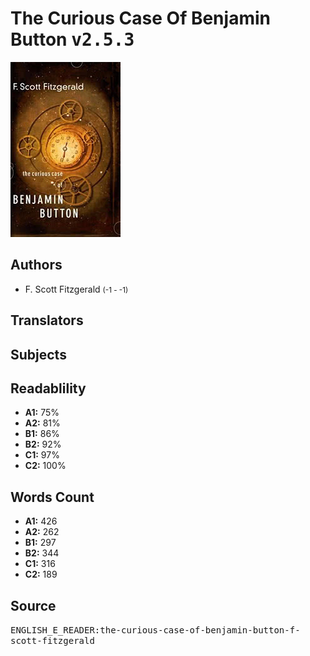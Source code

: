 # The Curious Case Of Benjamin Button <kbd>v2.5.3</kbd>

![](./cover.medium.jpg "")

## Authors


 - F. Scott Fitzgerald <small>(-1 - -1)</small>

## Translators



## Subjects



## Readablility


 - **A1:** 75%
 - **A2:** 81%
 - **B1:** 86%
 - **B2:** 92%
 - **C1:** 97%
 - **C2:** 100%

## Words Count


 - **A1:** 426
 - **A2:** 262
 - **B1:** 297
 - **B2:** 344
 - **C1:** 316
 - **C2:** 189

## Source


<kbd>ENGLISH_E_READER:the-curious-case-of-benjamin-button-f-scott-fitzgerald</kbd>
